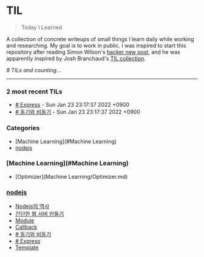 # TIL
> Today I Learned

A collection of concrete writeups of small things I learn daily while working
and researching. My goal is to work in public. I was inspired to start this
repository after reading Simon Wilson's [hacker new post][1], and he was
apparently inspired by Josh Branchaud's [TIL collection][2].


_8 TILs and counting..._

---

### 2 most recent TILs

- [# Express](nodejs/06_Express.md) - Sun Jan 23 23:17:37 2022 +0900
- [# 동기와 비동기](nodejs/05_SynchronizationAsynchronization.md) - Sun Jan 23 23:17:37 2022 +0900

### Categories

- [Machine Learning](#Machine Learning)
- [nodejs](#nodejs)

### [Machine Learning](#Machine Learning)
- [Optimizer](Machine Learning/Optimizer.md)

### [nodejs](#nodejs)
- [Nodejs의 역사](nodejs/01_Installation_and_OT.md)
- [간단한 웹 서버 만들기](nodejs/02_Simple_Web_App.md)
- [Module](nodejs/03_Module.md)
- [Callback](nodejs/04_Callback.md)
- [# 동기와 비동기](nodejs/05_SynchronizationAsynchronization.md)
- [# Express](nodejs/06_Express.md)
- [Template](nodejs/07_Express_templateEngine.md)

[1]: https://simonwillison.net/2020/Apr/20/self-rewriting-readme/
[2]: https://github.com/jbranchaud/til

